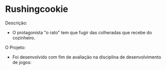 # Rushingcookie

Descrição:
  
  - O protagonista "o rato" tem que fugir das colheradas que recebe do cozinheiro.

O Projeto:
  
  - Foi desenvolvido com fim de avaliação na disciplina de desenvolvimento de jogos:
